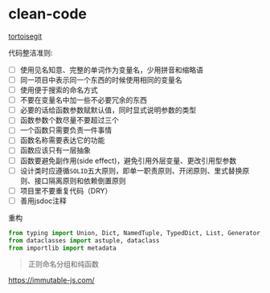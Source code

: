 # clean-code

[tortoisegit](https://tortoisegit.org/)

代码整洁准则:

- [ ] 使用见名知意、完整的单词作为变量名，少用拼音和缩略语
- [ ] 同一项目中表示同一个东西的时候使用相同的变量名
- [ ] 使用便于搜索的命名方式
- [ ] 不要在变量名中加一些不必要冗余的东西
- [ ] 必要的话给函数参数赋默认值，同时显式说明参数的类型
- [ ] 函数参数个数尽量不要超过三个
- [ ] 一个函数只需要负责一件事情
- [ ] 函数名称需要表达它的功能
- [ ] 函数应该只有一层抽象
- [ ] 函数要避免副作用(side effect)，避免引用外层变量、更改引用型参数
- [ ] 设计类时应遵循`SOLID`五大原则，即单一职责原则、开闭原则、里式替换原则、接口隔离原则和依赖倒置原则
- [ ] 项目里不要重复代码（DRY）
- [ ] 善用jsdoc注释

重构


```py
from typing import Union, Dict, NamedTuple, TypedDict, List, Generator, Iterator, Tuple, AnyStr
from dataclasses import astuple, dataclass
from importlib import metadata


```

> 正则命名分组和纯函数

<https://immutable-js.com/>

